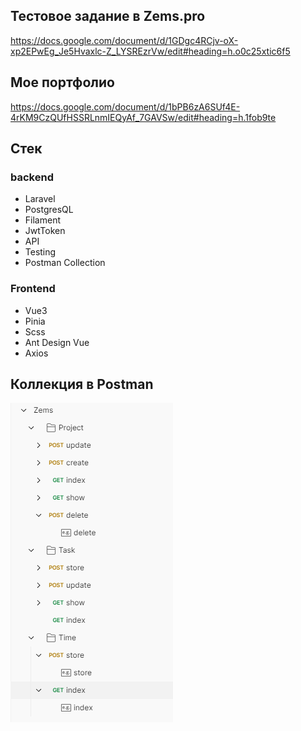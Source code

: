 ## Тестовое задание в Zems.pro
https://docs.google.com/document/d/1GDgc4RCjv-oX-xp2EPwEg_Je5Hvaxlc-Z_LYSREzrVw/edit#heading=h.o0c25xtic6f5
## Мое портфолио 
https://docs.google.com/document/d/1bPB6zA6SUf4E-4rKM9CzQUfHSSRLnmIEQyAf_7GAVSw/edit#heading=h.1fob9te
## Стек
### backend
* Laravel
* PostgresQL
* Filament
* JwtToken
* API
* Testing
* Postman Collection
### Frontend
* Vue3
* Pinia
* Scss
* Ant Design Vue
* Axios

## Коллекция в Postman 
![plot](./postman_collection.png)